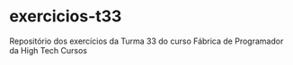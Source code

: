 # exercicios-t33
Repositório dos exercícios da Turma 33 do curso Fábrica de Programador da High Tech Cursos
